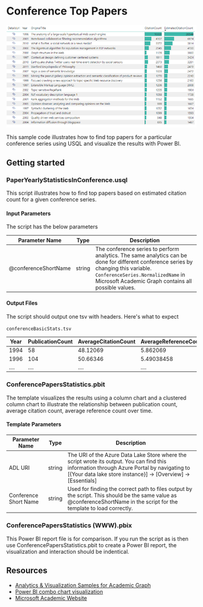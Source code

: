 # Conference Top Papers

![](/images/PBIConferenceTopPapers(WWW).png "WWW top papers")


This sample code illustrates how to find top papers for a particular conference series using USQL and visualize the results with Power BI.

## Getting started

### PaperYearlyStatisticsInConference.usql

This script illustrates how to find top papers based on estimated citation count for a given conference series.


#### Input Parameters

The script has the below parameters

| Parameter Name |  Type  |                  Description                  |
|----------------|--------|-----------------------------------------------|
|  @conferenceShortName    | string | The conference series to perform analytics. The same analytics can be done for different conference series by changing this variable. `ConferenceSeries.NormalizedName` in Microsoft Academic Graph contains all possible values.|



#### Output Files

The script should output one tsv with headers. Here's what to expect

`conferenceBasicStats.tsv`

| Year | PublicationCount  | AverageCitationCount | AverageReferenceCount |
|------|-------------------|----------------------|-----------------------|
| 1994 |        58         |         48.12069     |        5.862069       |
| 1996 |       104         |         50.66346     |        5.49038458     |
|....  |....               |....                  |....                   |

### ConferencePapersStatistics.pbit

The template visualizes the results using a column chart and a clustered column chart to illustrate the relationship between publication count, average citation count, average reference count over time. 

#### Template Parameters
| Parameter Name |  Type  |                  Description                  |
|----------------|--------|-----------------------------------------------|
|  ADL URI    | string | The URI of the Azure Data Lake Store where the script wrote its output. You can find this information through Azure Portal by navigating to [{Your data lake store instance}] -> [Overview] -> [Essentials]  |
| Conference Short Name | string | Used for finding the correct path to files output by the script. This should be the same value as @conferenceShortName in the script for the template to load correctly. |


### ConferencePapersStatistics (WWW).pbix

This Power BI report file is for comparison. If you run the script as is then use ConferencePapersStatistics.pbit to create a Power BI report, the visualization and interaction should be indentical. 

## Resources

- [Analytics & Visualization Samples for Academic Graph](/README.md)
- [Power BI combo chart visualization ](https://docs.microsoft.com/en-us/power-bi/power-bi-visualization-combo-chart)
- [Microsoft Academic Website](https://academic.microsoft.com/)